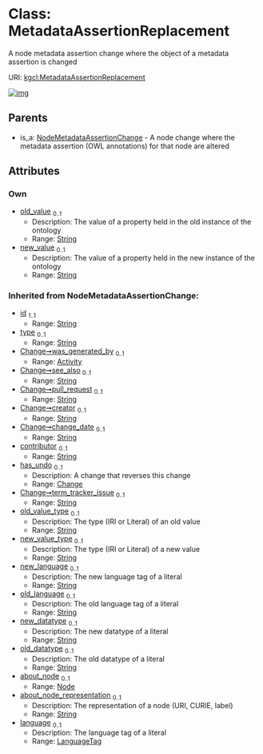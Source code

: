 
# Class: MetadataAssertionReplacement


A node metadata assertion change where the object of a metadata assertion is changed

URI: [kgcl:MetadataAssertionReplacement](http://w3id.org/kgcl/MetadataAssertionReplacement)


[![img](https://yuml.me/diagram/nofunky;dir:TB/class/[NodeMetadataAssertionChange],[Node],[NodeMetadataAssertionChange]^-[MetadataAssertionReplacement&#124;about_node_representation(i):string%20%3F;language(i):LanguageTag%20%3F;old_value(i):string%20%3F;new_value(i):string%20%3F;old_value_type(i):string%20%3F;new_value_type(i):string%20%3F;new_language(i):string%20%3F;old_language(i):string%20%3F;new_datatype(i):string%20%3F;old_datatype(i):string%20%3F;id(i):string;type(i):string%20%3F;see_also(i):string%20%3F;pull_request(i):string%20%3F;creator(i):string%20%3F;change_date(i):string%20%3F;contributor(i):string%20%3F;term_tracker_issue(i):string%20%3F],[Change],[Activity])](https://yuml.me/diagram/nofunky;dir:TB/class/[NodeMetadataAssertionChange],[Node],[NodeMetadataAssertionChange]^-[MetadataAssertionReplacement&#124;about_node_representation(i):string%20%3F;language(i):LanguageTag%20%3F;old_value(i):string%20%3F;new_value(i):string%20%3F;old_value_type(i):string%20%3F;new_value_type(i):string%20%3F;new_language(i):string%20%3F;old_language(i):string%20%3F;new_datatype(i):string%20%3F;old_datatype(i):string%20%3F;id(i):string;type(i):string%20%3F;see_also(i):string%20%3F;pull_request(i):string%20%3F;creator(i):string%20%3F;change_date(i):string%20%3F;contributor(i):string%20%3F;term_tracker_issue(i):string%20%3F],[Change],[Activity])

## Parents

 *  is_a: [NodeMetadataAssertionChange](NodeMetadataAssertionChange.md) - A node change where the metadata assertion (OWL annotations) for that node are altered

## Attributes


### Own

 * [old_value](old_value.md)  <sub>0..1</sub>
     * Description: The value of a property held in the old instance of the ontology
     * Range: [String](types/String.md)
 * [new_value](new_value.md)  <sub>0..1</sub>
     * Description: The value of a property held in the new instance of the ontology
     * Range: [String](types/String.md)

### Inherited from NodeMetadataAssertionChange:

 * [id](id.md)  <sub>1..1</sub>
     * Range: [String](types/String.md)
 * [type](type.md)  <sub>0..1</sub>
     * Range: [String](types/String.md)
 * [Change➞was_generated_by](Change_was_generated_by.md)  <sub>0..1</sub>
     * Range: [Activity](Activity.md)
 * [Change➞see_also](Change_see_also.md)  <sub>0..1</sub>
     * Range: [String](types/String.md)
 * [Change➞pull_request](Change_pull_request.md)  <sub>0..1</sub>
     * Range: [String](types/String.md)
 * [Change➞creator](Change_creator.md)  <sub>0..1</sub>
     * Range: [String](types/String.md)
 * [Change➞change_date](Change_change_date.md)  <sub>0..1</sub>
     * Range: [String](types/String.md)
 * [contributor](contributor.md)  <sub>0..1</sub>
     * Range: [String](types/String.md)
 * [has_undo](has_undo.md)  <sub>0..1</sub>
     * Description: A change that reverses this change
     * Range: [Change](Change.md)
 * [Change➞term_tracker_issue](Change_term_tracker_issue.md)  <sub>0..1</sub>
     * Range: [String](types/String.md)
 * [old_value_type](old_value_type.md)  <sub>0..1</sub>
     * Description: The type (IRI or Literal) of an old value
     * Range: [String](types/String.md)
 * [new_value_type](new_value_type.md)  <sub>0..1</sub>
     * Description: The type (IRI or Literal) of a new value
     * Range: [String](types/String.md)
 * [new_language](new_language.md)  <sub>0..1</sub>
     * Description: The new language tag of a literal
     * Range: [String](types/String.md)
 * [old_language](old_language.md)  <sub>0..1</sub>
     * Description: The old language tag of a literal
     * Range: [String](types/String.md)
 * [new_datatype](new_datatype.md)  <sub>0..1</sub>
     * Description: The new datatype of a literal
     * Range: [String](types/String.md)
 * [old_datatype](old_datatype.md)  <sub>0..1</sub>
     * Description: The old datatype of a literal
     * Range: [String](types/String.md)
 * [about_node](about_node.md)  <sub>0..1</sub>
     * Range: [Node](Node.md)
 * [about_node_representation](about_node_representation.md)  <sub>0..1</sub>
     * Description: The representation of a node (URI, CURIE, label) 
     * Range: [String](types/String.md)
 * [language](language.md)  <sub>0..1</sub>
     * Description: The language tag of a literal
     * Range: [LanguageTag](types/LanguageTag.md)
